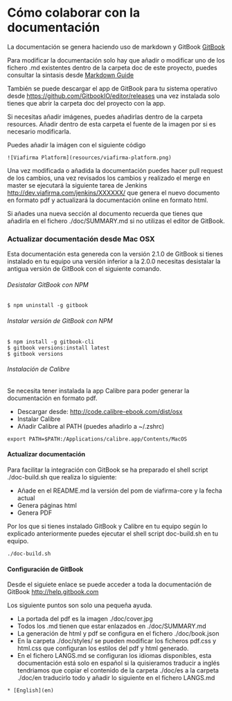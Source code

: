 # Cómo colaborar con la documentación

La documentación se genera haciendo uso de markdown y GitBook [GitBook](https://github.com/GitbookIO/gitbook)

Para modificar la documentación solo hay que añadir o modificar uno de los fichero .md existentes dentro de la carpeta doc de este proyecto, puedes consultar la sintasis desde [Markdown Guide](https://guides.github.com/features/mastering-markdown/)

También se puede descargar el app de GitBook para tu sistema operativo desde https://github.com/GitbookIO/editor/releases una vez instalada solo tienes que abrir la carpeta doc del proyecto con la app.

Si necesitas añadir imágenes, puedes añadirlas dentro de la carpeta resources. Añadir dentro de esta carpeta el fuente de la imagen por si es necesario modificarla.

Puedes añadir la imágen con el siguiente código

```
![Viafirma Platform](resources/viafirma-platform.png)
```
Una vez modificada o añadida la documentación puedes hacer pull request de los cambios, una vez revisados los cambios y realizado el merge en master se ejecutará la siguiente tarea de Jenkins http://dev.viafirma.com/jenkins/XXXXXX/ que genera el nuevo documento en formato pdf y actualizará la documentación online en formato html.

Si añades una nueva sección al documento recuerda que tienes que añadirla en el fichero ./doc/SUMMARY.md si no utilizas el editor de GitBook.

### Actualizar documentación desde Mac OSX

Esta documentación esta genereda con la versión 2.1.0 de GitBook si tienes instalado en tu equipo una versión inferior a la 2.0.0 necesitas desistalar la antigua versión de GitBook con el siguiente comando.

###### Desistalar GitBook con NPM

````
$ npm uninstall -g gitbook
````

###### Instalar versión de GitBook con NPM

```
$ npm install -g gitbook-cli
$ gitbook versions:install latest
$ gitbook versions
```

###### Instalación de Calibre

Se necesita tener instalada la app Calibre para poder generar la documentación en formato pdf.

* Descargar desde: http://code.calibre-ebook.com/dist/osx
* Instalar Calibre
* Añadir Calibre al PATH (puedes añadirlo a ~/.zshrc)

````
export PATH=$PATH:/Applications/calibre.app/Contents/MacOS
````

#### Actualizar documentación

Para facilitar la integración con GitBook se ha preparado el shell script ./doc-build.sh que realiza lo siguiente:

* Añade en el README.md la versión del pom de viafirma-core y la fecha actual
* Genera páginas html
* Genera PDF

Por los que si tienes instalado GitBook y Calibre en tu equipo según lo explicado anteriormente puedes ejecutar el shell script doc-build.sh en tu equipo.

````
./doc-build.sh
````

#### Configuración de GitBook

Desde el siguiete enlace se puede acceder a toda la documentación de GitBook http://help.gitbook.com

Los siguiente puntos son solo una pequeña ayuda.

* La portada del pdf es la imagen ./doc/cover.jpg
* Todos los .md tienen que estar enlazados en ./doc/SUMMARY.md
* La generación de html y pdf se configura en el fichero ./doc/book.json
* En la carpeta ./doc/styles/ se pueden modificar los ficheros pdf.css y html.css que configuran los estilos del pdf y html generado.
* En el fichero LANGS.md se configuran los idiomas disponibles, esta documentación está solo en español si la quisieramos traducir a inglés tendriamos que copiar el contenido de la carpeta ./doc/es a la carpeta ./doc/en traducirlo todo y añadir lo siguiente en el fichero LANGS.md

```
* [English](en)
```
